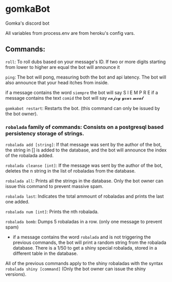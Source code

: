 # gomkaBot
Gomka's discord bot

All variables from process.env are from heroku's config vars.

## Commands:

`roll`: To roll dubs based on your message's ID. 
	If two or more digits starting from lower to higher are equal the bot will announce it

`ping`: The bot will pong, measuring both the bot and api latency. The bot will also announce that your head itches from inside.

if a message contains the word `siempre` the bot will say S I E M P R E
if a message contains the text `comid` the bot will say 𝓮𝓷𝓳𝓸𝔂 𝔂𝓸𝓾𝓻 𝓶𝓮𝓪𝓵

`gomkabot restart`: Restarts the bot. (this command can only be issued by the bot owner).

### `robalada` family of commands: Consists on a postgresql based persistency storage of strings.

`robalada add [string]`: If that message was sent by the author of the bot, the string in [] is added to the database, and the bot will announce the index of the robalada added.
	
`robalada cleanse [int]`: If the message was sent by the author of the bot, deletes the n string in the list of robaladas from the database.
	
`robalada all`: Prints all the strings in the database. Only the bot owner can issue this command to prevent massive spam.
	
`robalada last`: Indicates the total ammount of robaladas and prints the last one added.

`robalada num [int]`: Prints the nth robalada.

`robalada bomb`: Dumps 5 robaladas in a row. (only one message to prevent spam)
	
- if a message contains the word `robalada` and is not triggering the previous commands, the bot will print a random string from the robalada database. There is a 1/50 to get a shiny special robalada, stored in a different table in the database.

All of the previous commands apply to the shiny robaladas with the syntax `robalada shiny [command]` (Only the bot owner can issue the shiny versions).
